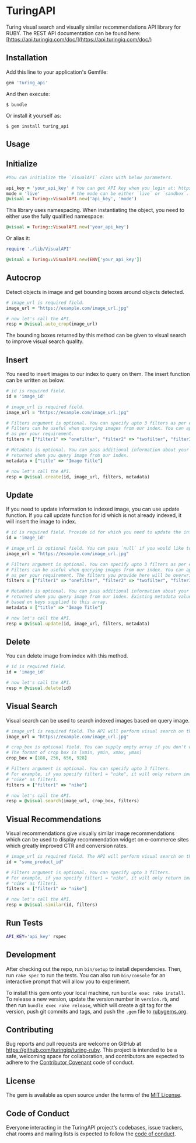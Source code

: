 # TuringAPI

Turing visual search and visually similar recommendations API library for RUBY. The REST API documentation can be found here: [https://api.turingiq.com/doc/](https://api.turingiq.com/doc/)

## Installation

Add this line to your application's Gemfile:

```ruby
gem 'turing_api'
```

And then execute:

    $ bundle

Or install it yourself as:

    $ gem install turing_api



## Usage

Initialize
--------

```ruby
#You can initialize the `VisualAPI` class with below parameters.

api_key = 'your_api_key' # You can get API key when you login at: https://www.turingiq.com/login
mode = 'live'            # the mode can be either `live` or `sandbox`. Default mode is `live`.
@visual = Turing::VisualAPI.new('api_key', 'mode')
```

This library uses namespacing. When instantiating the object, you need to either use the fully qualified namespace:

```ruby
@visual = Turing::VisualAPI.new('your_api_key')
```

Or alias it:

```ruby
require './lib/VisualAPI'

@visual = Turing::VisualAPI.new(ENV['your_api_key'])
```

Autocrop
--------

Detect objects in image and get bounding boxes around objects detected.

```ruby
# image_url is required field.
image_url = "https://example.com/image_url.jpg"

# now let's call the API.
resp = @visual.auto_crop(image_url)
```

The bounding boxes returned by this method can be given to visual search to improve visual search quality.


Insert
------

You need to insert images to our index to query on them. The insert function can be written as below.

```ruby
# id is required field.
id = 'image_id'

# image_url is required field.
image_url = "https://example.com/image_url.jpg"

# Filters argument is optional. You can specify upto 3 filters as per example given below.
# Filters can be useful when querying images from our index. You can apply any filter
# as per your requirement.
filters = ["filter1" => "onefilter", "filter2" => "twofilter", "filter3" => "threefilter"]

# Metadata is optional. You can pass additional information about your image which will be
# returned when you query image from our index.
metadata = ["title" => "Image Title"]

# now let's call the API.
resp = @visual.create(id, image_url, filters, metadata)
```

Update
------

If you need to update information to indexed image, you can use update function. If you call update function for id which is not already indexed, it will insert the image to index.

```ruby
# id is required field. Provide id for which you need to update the information.
id = 'image_id'

# image_url is optional field. You can pass `null` if you would like to keep URL unchanged.
image_url = "https://example.com/image_url.jpg"

# Filters argument is optional. You can specify upto 3 filters as per example given below.
# Filters can be useful when querying images from our index. You can apply any filter
# as per your requirement. The filters you provide here will be overwritten.
filters = ["filter1" => "onefilter", "filter2" => "twofilter", "filter3" => "threefilter"]

# Metadata is optional. You can pass additional information about your image which will be
# returned when you query image from our index. Existing metadata values will be overwritten
# based on keys supplied to this array.
metadata = ["title" => "Image Title"]

# now let's call the API.
resp = @visual.update(id, image_url, filters, metadata)
```

Delete
------

You can delete image from index with this method.

```ruby
# id is required field.
id = 'image_id'

# now let's call the API.
resp = @visual.delete(id)
```

Visual Search
-------------

Visual search can be used to search indexed images based on query image.

```ruby
# image_url is required field. The API will perform visual search on the image and return
image_url = "https://example.com/image_url.jpg"

# crop_box is optional field. You can supply empty array if you don't want to specify crop box.
# The format of crop box is [xmin, ymin, xmax, ymax]
crop_box = [188, 256, 656, 928]

# Filters argument is optional. You can specify upto 3 filters.
# For example, if you specify filter1 = "nike", it will only return images which are indexed with
# "nike" as filter1.
filters = ["filter1" => "nike"]

# now let's call the API.
resp = @visual.search(image_url, crop_box, filters)
```

Visual Recommendations
----------------------

Visual recommendations give visually similar image recommendations which can be used to display recommendation widget on e-commerce sites which greatly improved CTR and conversion rates.

```ruby
# image_url is required field. The API will perform visual search on the image and return
id = "some_product_id"

# Filters argument is optional. You can specify upto 3 filters.
# For example, if you specify filter1 = "nike", it will only return images which are indexed with
# "nike" as filter1.
filters = ["filter1" => "nike"]

# now let's call the API.
resp = @visual.similar(id, filters)
```

Run Tests
----------------------

```sh
API_KEY='api_key' rspec
```

## Development

After checking out the repo, run `bin/setup` to install dependencies. Then, run `rake spec` to run the tests. You can also run `bin/console` for an interactive prompt that will allow you to experiment.

To install this gem onto your local machine, run `bundle exec rake install`. To release a new version, update the version number in `version.rb`, and then run `bundle exec rake release`, which will create a git tag for the version, push git commits and tags, and push the `.gem` file to [rubygems.org](https://rubygems.org).

## Contributing

Bug reports and pull requests are welcome on GitHub at https://github.com/turingiq/turing-ruby. This project is intended to be a safe, welcoming space for collaboration, and contributors are expected to adhere to the [Contributor Covenant](http://contributor-covenant.org) code of conduct.

## License

The gem is available as open source under the terms of the [MIT License](https://opensource.org/licenses/MIT).

## Code of Conduct

Everyone interacting in the TuringAPI project’s codebases, issue trackers, chat rooms and mailing lists is expected to follow the [code of conduct](https://github.com/turingiq/turing-ruby/blob/master/CODE_OF_CONDUCT.md).
